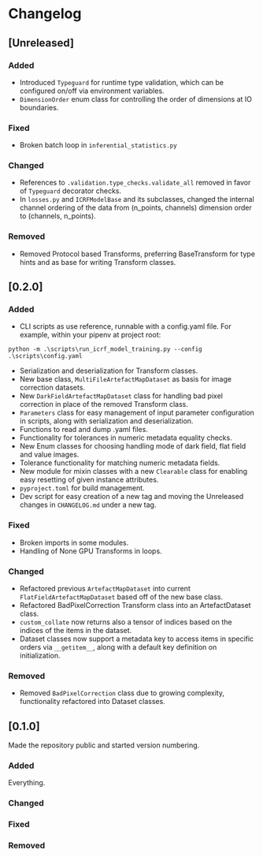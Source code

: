 # Changelog

## [Unreleased]

### Added

- Introduced `Typeguard` for runtime type validation, which can be configured on/off via environment variables.
- `DimensionOrder` enum class for controlling the order of dimensions at IO boundaries.

### Fixed

- Broken batch loop in `inferential_statistics.py`

### Changed

- References to `.validation.type_checks.validate_all` removed in favor of `Typeguard` decorator checks.
- In `losses.py` and `ICRFModelBase` and its subclasses, changed the internal channel ordering of the data from (n_points, channels) dimension order to (channels, n_points).

### Removed

- Removed Protocol based Transforms, preferring BaseTransform for type hints and as base for writing Transform classes.

## [0.2.0]

### Added

- CLI scripts as use reference, runnable with a config.yaml file. For example, within your pipenv at project root: 

`python -m .\scripts\run_icrf_model_training.py --config .\scripts\config.yaml`

- Serialization and deserialization for Transform classes.
- New base class, `MultiFileArtefactMapDataset` as basis for image correction datasets.
- New `DarkFieldArtefactMapDataset` class for handling bad pixel correction in place of the removed Transform class.
- `Parameters` class for easy management of input parameter configuration in scripts, along with serialization and deserialization.
- Functions to read and dump .yaml files.
- Functionality for tolerances in numeric metadata equality checks.
- New Enum classes for choosing handling mode of dark field, flat field and value images.
- Tolerance functionality for matching numeric metadata fields.
- New module for mixin classes with a new `Clearable` class for enabling easy resetting of given instance attributes.
- `pyproject.toml` for build management.
- Dev script for easy creation of a new tag and moving the Unreleased changes in `CHANGELOG.md` under a new tag.

### Fixed

- Broken imports in some modules.
- Handling of None GPU Transforms in loops.

### Changed

- Refactored previous `ArtefactMapDataset` into current `FlatFieldArtefactMapDataset` based off of the new base class.
- Refactored BadPixelCorrection Transform class into an ArtefactDataset class.
- `custom_collate` now returns also a tensor of indices based on the indices of the items in the dataset.
- Dataset classes now support a metadata key to access items in specific orders via `__getitem__`, along with a default key definition on initialization.

### Removed

- Removed `BadPixelCorrection` class due to growing complexity, functionality refactored into Dataset classes.


## [0.1.0]

Made the repository public and started version numbering.

### Added

Everything.

### Changed

### Fixed

### Removed